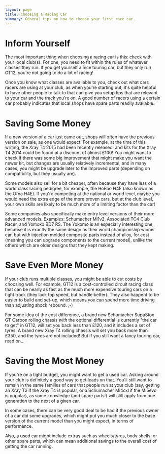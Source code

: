 ```yaml
---
layout: page
title: Choosing a Racing Car
summary: General tips on how to choose your first race car.
---
```


Inform Yourself
===============

The most important thing when choosing a racing car is this: check with your
local club(s). For one, you need to fit within the rules of whatever classes
they run. If you get yourself a nice touring car, but they only run GT12,
you're not going to do a lot of racing!

Once you know what classes are available to you, check out what cars racers are
using at your club, as when you're starting out, it's quite helpful to have
other people to talk to that can give you setup tips that are relevant to your
car and the track you're on. A good number of racers using a certain car
probably indicates that local shops have spare parts readily available.

Saving Some Money
=================

If a new version of a car just came out, shops will often have the previous
version on sale, as one would expect. For example, at the time of this writing,
the Xray T4 2015 had been recently released, and kits for the Xray T4 2014
could be found at a discount of almost £100! You might want to check if there
was some big improvement that might make you want the newer kit, but changes
are usually relatively incremental, and in many cases, you might be upgrade
later to the improved parts (depending on compatibility, but they usually are).

Some models also sell for a bit cheaper, often because they have less of a
world class racing pedigree, for example, the HoBao H4E (also known as the Ofna
H4E). If you're competing at the national or world level, maybe you would need
the extra edge of the more proven cars, but at the club level, your own skills
are likely to be much more of a limiting factor than the car!

Some companies also specifically make entry level versions of their more
advanced models. Examples: Schumacher Mi1v2, Associated TC4 Club Racer, and
Yomoko BD7 RS. The Yokomo is an especially interesting one, because it is
exactly the same design as their world championship winner car, but with
injection molded composite parts instead of alloy, for cost (meaning you can
upgrade components to the current model), unlike the others which are older
designs that they kept making.

Save Even More Money
====================

If your club runs multiple classes, you might be able to cut costs by choosing
well. For example, GT12 is a cost-controlled circuit racing class that can be
nearly as fast as the much more expensive touring cars on a tight track (they
lack top speed, but handle better). They also happent to be easier to build and
set-up, which means you can spend more time driving than adjusting shock
rebound. ;-)

For some idea of the cost difference, a brand new Schumacher SupaStox GT Carbon
rolling chassis *with* the optional differential is currently "the car to get"
in GT12, will set you back less than £120, and it includes a set of tyres. A
brand new Xray T4 rolling chassis will set you back more than £350, and the
tyres are not included! But if you still want a fancy touring car, read on...

Saving the Most Money
=====================

If you're on a tight budget, you might want to get a used car. Asking around
your club is definitely a good way to get leads on that. You'll still want to
remain in the same families of cars that people run at your club (say, getting
an Xray T3 if the Xray T4 is popular, or a Schumacher Mi4cxl if the Mi5evo is
popular), as some knowledge (and spare parts!) will still apply from one
generation to the next of a given car.

In some cases, there can be very good deal to be had if the previous owner of a
car did some upgrades, which might put you much closer to the base version of
the current model than you might expect, in terms of performance.

Also, a used car might include extras such as wheels/tyres, body shells, or
other spare parts, which can mean additional savings to the overall cost of
getting the car running.
